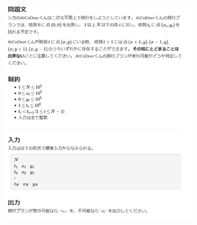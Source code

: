 ![question](https://github.com/kimura-12/AtCoder_Training/blob/master/Beginners_Selection/Traveling/question.png)